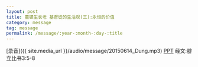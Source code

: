 ```yaml
---
layout: post
title: 董镇生长老 基督徒的生活观(三):永恒的价值
category: message
tag: message
permalink: /message/:year-:month-:day-:title
---
```


[录音]({{ site.media_url }}/audio/message/20150614_Dung.mp3)  [PPT](http://1drv.ms/1SfldQO) 经文:腓立比书3:5-8
